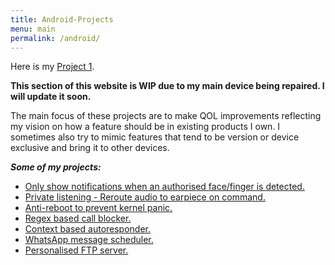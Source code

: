 ```yaml
---
title: Android-Projects
menu: main
permalink: /android/
---
```

<!-- target="_blank" after href="/#proj" will open page in new tab. Add if required.-->
Here is my <a href="/#proj">Project 1</a>.

**This section of this website is WIP due to my main device being repaired. I will update it soon.**

The main focus of these projects are to make QOL improvements reflecting my vision on how a feature should be in existing products I own. I sometimes also try to mimic features that tend to be version or device exclusive and bring it to other devices.

***Some of my projects:***

* <a href="/#project1">Only show notifications when an authorised face/finger is detected.</a>
* <a href="/#project2">Private listening - Reroute audio to earpiece on command.</a>
* <a href="/#project3">Anti-reboot to prevent kernel panic.</a>
* <a href="/#project4">Regex based call blocker.</a>
* <a href="/#project5">Context based autoresponder.</a>
* <a href="/#project6">WhatsApp message scheduler.</a>
* <a href="/#project7">Personalised FTP server.</a>
